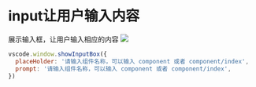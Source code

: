 # input让用户输入内容

展示输入框，让用户输入相应的内容
![](https://rengar-1253859411.cos.ap-chengdu.myqcloud.com/img/20201118165924.png)

```js
vscode.window.showInputBox({
  placeHolder: '请输入组件名称，可以输入 component 或者 component/index',
  prompt: '请输入组件名称，可以输入 component 或者 component/index',
})
```